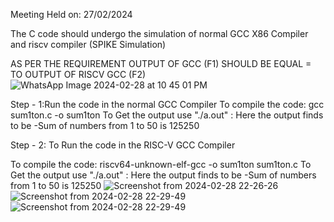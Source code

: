 Meeting Held on: 27/02/2024

The C code should undergo the simulation of normal GCC X86 Compiler and riscv compiler (SPIKE Simulation)

AS PER THE REQUIREMENT OUTPUT OF GCC (F1) SHOULD BE EQUAL = TO OUTPUT OF RISCV GCC (F2)
![WhatsApp Image 2024-02-28 at 10 45 01 PM](https://github.com/KMounavi19/KMounavi19/assets/160726381/ff5d441b-823d-488d-b724-ebbb1003156c)

Step - 1:Run the code in the normal GCC Compiler To compile the code: gcc sum1ton.c -o sum1ton To Get the output use "./a.out" : Here the output finds to be -Sum of numbers from 1 to 50 is 125250   

Step - 2: To Run the code in the RISC-V GCC Compiler

To compile the code: riscv64-unknown-elf-gcc -o sum1ton sum1ton.c To Get the output use "./a.out" : Here the output finds to be -Sum of numbers from 1 to 50 is 125250
![Screenshot from 2024-02-28 22-26-26](https://github.com/KMounavi19/KMounavi19/assets/160726381/01ec65cc-041d-46eb-8406-da10228b37ba)
![Screenshot from 2024-02-28 22-29-49](https://github.com/KMounavi19/KMounavi19/assets/160726381/5ba7f502-c352-4c30-9f1e-d829bea3de0d)
![Screenshot from 2024-02-28 22-29-49](https://github.com/KMounavi19/KMounavi19/assets/160726381/d7c9eda4-e611-4a55-a12a-e248d247d3ab)
